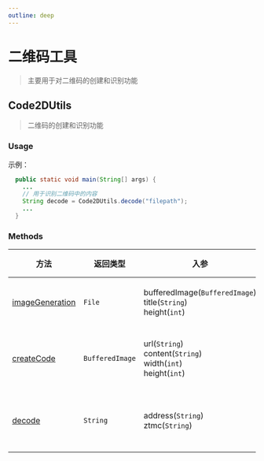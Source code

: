 ```yaml
---
outline: deep
---
```


# 二维码工具

> 主要用于对二维码的创建和识别功能

## Code2DUtils

> 二维码的创建和识别功能

### Usage

示例：

```java
  public static void main(String[] args) {
    ...
    // 用于识别二维码中的内容
    String decode = Code2DUtils.decode("filepath");
    ...
  }
```

### Methods

| 方法 | 返回类型 | 入参 | 说明 |
|---|---|---|---|
| [imageGeneration](https://github.com/elonehoo/benewy-template/blob/main/project/basic/src/main/java/com/beneway/basic/utils/Code2DUtils.java#L48) | `File` | bufferedImage(`BufferedImage`)<br/>title(`String`)<br/>height(`int`) | 生成图像 |
| [createCode](https://github.com/elonehoo/benewy-template/blob/main/project/basic/src/main/java/com/beneway/basic/utils/Code2DUtils.java#L136) | `BufferedImage` | url(`String`)<br/>content(`String`)<br/>width(`int`)<br/>height(`int`) | 生成二维码 |
| [decode](https://github.com/elonehoo/benewy-template/blob/main/project/basic/src/main/java/com/beneway/basic/utils/Code2DUtils.java#L169) | `String` | address(`String`)<br/>ztmc(`String`) | 识别二维码 |
